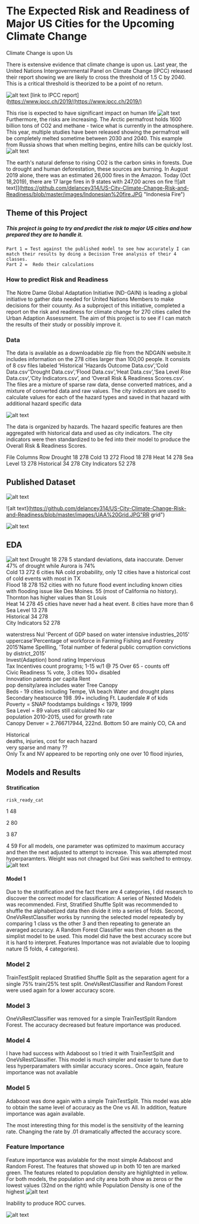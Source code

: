#   The Expected Risk and Readiness of Major US Cities for the Upcoming Climate Change

Climate Change is upon Us
 
 There is extensive evidence that climate change is upon us.  Last year, the United Nations Intergovernmental Panel on Climate Change (IPCC) released their report showing we are likely to cross the threshold of 1.5 C by 2040. This is a critical threshold is theorized to be a point of no return.
 
![alt text](https://github.com/delancey314/US-City-Climate-Change-Risk-and-Readiness/blob/master/images/IHCC%20Predicted%20Change.JPG "IPCC predicted change")
[link to IPCC report](https://www.ipcc.ch/2019/(https://www.ipcc.ch/2019/)

This rise is expected to have significant impact on human life
![alt text](https://github.com/delancey314/US-City-Climate-Change-Risk-and-Readiness/blob/master/images/IHCC%20Risk%20to%20Rising%20CO2%20levels.jpg "Risks")
Furthermore, the risks are increasing.  The Arctic permafrost holds 1600 billion tons of CO2 and methane - twice what is currently in the atmosphere.  This year, multiple studies have been released showing the permafrost will be completely melted sometime between 2030 and 2040. This example from Russia shows that when melting begins, entire hills can be quickly lost.
![alt text](https://github.com/delancey314/US-City-Climate-Change-Risk-and-Readiness/blob/master/images/Batagaika%20crater.JPG "Batagaika crater")

The earth's natural defense to rising CO2 is the carbon sinks in forests.  Due to drought and human deforestation, these sources are burning. In August 2019 alone, there was an estimated 26,000 fires in the Amazon.  Today (Oct 18,2019), there are 17 large fires in 9  states with 247,00 acres on fire
!![alt text]](https://github.com/delancey314/US-City-Climate-Change-Risk-and-Readiness/blob/master/images/Indonesian%20fire.JPG "Indonesia Fire")

## Theme of this Project

##### This project is going to try and predict the risk to major US cities and how prepared they are to handle it.  
	Part 1 = Test against the published model to see how accurately I can match their results by doing a Decision Tree analysis of their 4 classes. 
	Part 2 =  Redo their calculations

### How to predict Risk and Readiness

The Notre Dame Global Adaptation Initiative (ND-GAIN) is leading a global initiative to gather data needed for United Nations Members to make decisions for their couunty. As a subproject of this initiative, completed a report on the risk and readiness for climate change for 270 cities called the Urban Adaption Assessment. The aim of this project is to see if I can match the results of their study or possibly improve it.


### Data
The data is available as a downloadable zip file from the NDGAIN website.It includes information on the 278 cities larger than 100,00 people. It consists of 8 csv files labeled ‘Historical 'Hazards Outcome Data.csv’,‘Cold Data.csv’‘Drought Data.csv’,‘Flood Data.csv’,‘Heat Data.csv’,‘Sea Level Rise Data.csv’,‘City Indicators.csv’, and  ‘Overall Risk & Readiness Scores.csv’.  The files are a mixture of sparse raw data, dense converted matrices, and a mixture of converted data and raw values. The city indicators are used to calculate values for each of the hazard types and saved in that hazard with additional hazard specific data


![alt text](https://github.com/delancey314/US-City-Climate-Change-Risk-and-Readiness/blob/master/images/data_screenshots.JPG "data")

The data is organized by hazards. The hazard specific features are then aggregated with historical data and used as city indicators. The city indicators were then standardized to be fed into their model to produce the Overall Risk & Readiness Scores.
	

 File		Columns	Row
Drought		18	278
Cold		13	272
Flood		18	278
Heat		14	278
Sea Level	13	278
Historical	34	278
City Indicators	52	278

## Published Dataset
![alt text](https://github.com/delancey314/US-City-Climate-Change-Risk-and-Readiness/blob/master/images/RIsk_Readiness%20Explained.JPG "Summary")

![alt text](https://github.com/delancey314/US-City-Climate-Change-Risk-and-Readiness/blob/master/images/UAA%20Grid.JPG"RR grid")


![alt text](https://github.com/delancey314/US-City-Climate-Change-Risk-and-Readiness/blob/master/images/Formulas.JPG "Formulas")																
## EDA		

![alt text](https://github.com/delancey314/US-City-Climate-Change-Risk-and-Readiness/blob/master/images/Risk-Readiness%20High-Low.JPG "high_low'")
Drought	18	278	5 standard deviations, data inaccurate.  Denver 47% of drought while Aurora is 74%																																										
Cold	13	272	6 cities NA cold probability, only 12 cities have a historical cost of cold events with most in TX																																										
Flood	18	278	152 cities with no future flood event including known cities with flooding issue like Des Moines.  55 (most of California no history). Thornton has higher values than St Louis																																										
Heat	14	278	45 cities have never had a heat  event. 8 cities have more than 6																																										
Sea Level	13	278																																											
Historical	34	278																																											
City Indicators	52	278																																																																							
																																													
waterstress Nul		'Percent of GDP based on water intensive industries_2015'															
uppercase'Percentage of workforce in Farming Fishing and Forestry 2015'Name Spellling, 'Total number of federal public corruption convictions by district_2015'									
Invest(Adaption)	bond rating			Impervious														
Tax Incentives 	count programs; 1-15 w/1 @ 75			Over 65 - counts off												
Civic Readiness	% vote, 3 cities 100+			disabled										
Innovation	patents per capita			Rent												
pop density/area	includes water			Tree Canopy													
Beds - 19 cities including Tempe, VA beach				Water and drought plans						
Secondary heatsource	198 .99+ including Ft. Lauderdale			# of kids						
Poverty = SNAP	foodstamps			buildings < 1979, 1999											
Sea Level = 89	values still calculated			No car												
population	2010-2015, used for growth rate		
Canopy		Denver = 2.766717944, 222nd.  Bottom 50 are mainly CO, CA and
									
Historical																											
deaths, injuries, cost for each hazard																											
very sparse and many ??																												
Only Tx and NV appeared to be reporting	only one over 10 flood injuries,  																									
## Models and Results

#### Stratification
    risk_ready_cat	
1	    48

2	    80

3	    87

4	    59
For all models, one parameter was optimized to maximum accuracy and then the next adjusted to attempt to increase. This was attempted most hyperparamters.  Weight was not chnaged but Gini was switched to entropy.  
![alt text](https://github.com/delancey314/US-City-Climate-Change-Risk-and-Readiness/blob/master/images/Models.JPG "Models")
#### Model 1
Due to the stratification and the fact there are 4 categories,  I did research to discover the correct model for classification:
A series of Nested Models was recommended.  First, Stratified Shuffle Split was recommended to shuffle the alphabetized data then divide it into a series of folds.  Second, OneVsRestClassifier works by running the selected model repeatedly by comparing 1 class vs the other 3 and then repeating to generate an averaged accuracy. A Random Forest Classifier was then chosen as the simplist model to be used.   This model did have the best accuracy score but it is hard to interpret. Features Importance was not avialable due to looping nature (5 folds, 4 categories). 

### Model 2
TrainTestSplit replaced Stratified Shuffle Split as the separation agent for a single 75% train/25% test split. OneVsRestClassifier and Random Forest were used again for a lower accuracy score.

### Model 3
OneVsRestClassifier was removed for a simple TrainTestSplit Random Forest. The accuracy decreased but feature importance was produced.

### Model 4
I have had success with Adaboost so I tried it with TrainTestSplit and OneVsRestClassifier.  This model is much simpler and easier to tune due to less hyperparamaters with similar accuracy scores..  Once again, feature importance was not available
    
### Model 5
Adaboost was done again with a simple TrainTestSplit.  This model was able to obtain the same level of accuracy as the One vs All. In addition, feature importance was again available.

The most interesting thing for this model is the sensitivity of the learning rate.  Changing the rate by .01 dramatically affected the accuracy score.  
 
 ###  Feature Importance
 Feature importance was avialable for the most simple Adaboost and Random Forest.  The features that showed up in both 10 ten are marked green.  The features related to population density are highlighted in yellow.  For both models, the population and city area both show as zeros or the lowest values (32nd on the right) while Population Density is one of the highest
![alt text](https://github.com/delancey314/US-City-Climate-Change-Risk-and-Readiness/blob/master/images/feature%20Extraction.JPG "features")


Inability to produce ROC curves.  

![alt text](https://github.com/delancey314/US-City-Climate-Change-Risk-and-Readiness/blob/master/images/ROC%20curves.JPG "ROC Curves")

	
